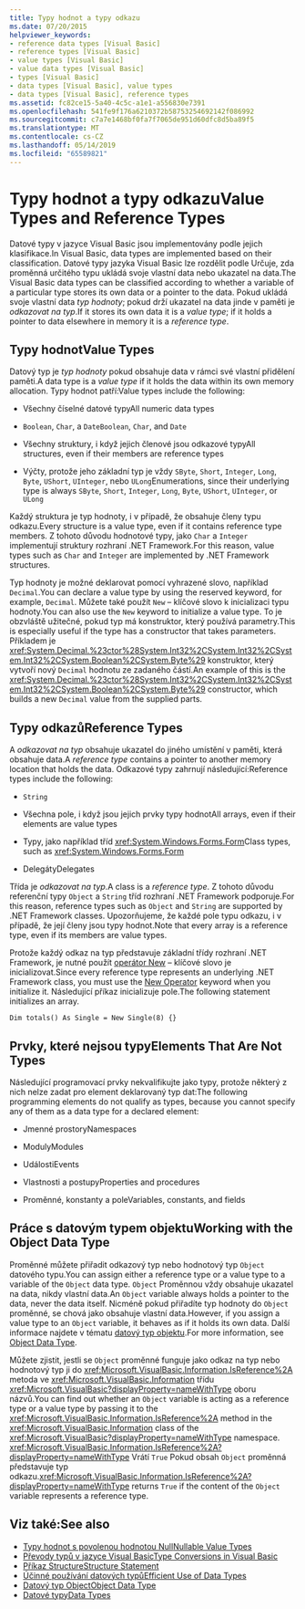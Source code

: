 ```yaml
---
title: Typy hodnot a typy odkazu
ms.date: 07/20/2015
helpviewer_keywords:
- reference data types [Visual Basic]
- reference types [Visual Basic]
- value types [Visual Basic]
- value data types [Visual Basic]
- types [Visual Basic]
- data types [Visual Basic], value types
- data types [Visual Basic], reference types
ms.assetid: fc82ce15-5a40-4c5c-a1e1-a556830e7391
ms.openlocfilehash: 541fe9f176a6210372b58753254692142f086992
ms.sourcegitcommit: c7a7e1468bf0fa7f7065de951d60dfc8d5ba89f5
ms.translationtype: MT
ms.contentlocale: cs-CZ
ms.lasthandoff: 05/14/2019
ms.locfileid: "65589821"
---
```

# <a name="value-types-and-reference-types"></a><span data-ttu-id="f5a23-102">Typy hodnot a typy odkazu</span><span class="sxs-lookup"><span data-stu-id="f5a23-102">Value Types and Reference Types</span></span>
<span data-ttu-id="f5a23-103">Datové typy v jazyce Visual Basic jsou implementovány podle jejich klasifikace.</span><span class="sxs-lookup"><span data-stu-id="f5a23-103">In Visual Basic, data types are implemented based on their classification.</span></span> <span data-ttu-id="f5a23-104">Datové typy jazyka Visual Basic lze rozdělit podle Určuje, zda proměnná určitého typu ukládá svoje vlastní data nebo ukazatel na data.</span><span class="sxs-lookup"><span data-stu-id="f5a23-104">The Visual Basic data types can be classified according to whether a variable of a particular type stores its own data or a pointer to the data.</span></span> <span data-ttu-id="f5a23-105">Pokud ukládá svoje vlastní data *typ hodnoty*; pokud drží ukazatel na data jinde v paměti je *odkazovat na typ*.</span><span class="sxs-lookup"><span data-stu-id="f5a23-105">If it stores its own data it is a *value type*; if it holds a pointer to data elsewhere in memory it is a *reference type*.</span></span>  
  
## <a name="value-types"></a><span data-ttu-id="f5a23-106">Typy hodnot</span><span class="sxs-lookup"><span data-stu-id="f5a23-106">Value Types</span></span>  
 <span data-ttu-id="f5a23-107">Datový typ je *typ hodnoty* pokud obsahuje data v rámci své vlastní přidělení paměti.</span><span class="sxs-lookup"><span data-stu-id="f5a23-107">A data type is a *value type* if it holds the data within its own memory allocation.</span></span> <span data-ttu-id="f5a23-108">Typy hodnot patří:</span><span class="sxs-lookup"><span data-stu-id="f5a23-108">Value types include the following:</span></span>  
  
- <span data-ttu-id="f5a23-109">Všechny číselné datové typy</span><span class="sxs-lookup"><span data-stu-id="f5a23-109">All numeric data types</span></span>  
  
- <span data-ttu-id="f5a23-110">`Boolean`, `Char`, a `Date`</span><span class="sxs-lookup"><span data-stu-id="f5a23-110">`Boolean`, `Char`, and `Date`</span></span>  
  
- <span data-ttu-id="f5a23-111">Všechny struktury, i když jejich členové jsou odkazové typy</span><span class="sxs-lookup"><span data-stu-id="f5a23-111">All structures, even if their members are reference types</span></span>  
  
- <span data-ttu-id="f5a23-112">Výčty, protože jeho základní typ je vždy `SByte`, `Short`, `Integer`, `Long`, `Byte`, `UShort`, `UInteger`, nebo `ULong`</span><span class="sxs-lookup"><span data-stu-id="f5a23-112">Enumerations, since their underlying type is always `SByte`, `Short`, `Integer`, `Long`, `Byte`, `UShort`, `UInteger`, or `ULong`</span></span>  
  
 <span data-ttu-id="f5a23-113">Každý struktura je typ hodnoty, i v případě, že obsahuje členy typu odkazu.</span><span class="sxs-lookup"><span data-stu-id="f5a23-113">Every structure is a value type, even if it contains reference type members.</span></span> <span data-ttu-id="f5a23-114">Z tohoto důvodu hodnotové typy, jako `Char` a `Integer` implementují struktury rozhraní .NET Framework.</span><span class="sxs-lookup"><span data-stu-id="f5a23-114">For this reason, value types such as `Char` and `Integer` are implemented by .NET Framework structures.</span></span>  
  
 <span data-ttu-id="f5a23-115">Typ hodnoty je možné deklarovat pomocí vyhrazené slovo, například `Decimal`.</span><span class="sxs-lookup"><span data-stu-id="f5a23-115">You can declare a value type by using the reserved keyword, for example, `Decimal`.</span></span> <span data-ttu-id="f5a23-116">Můžete také použít `New` – klíčové slovo k inicializaci typu hodnoty.</span><span class="sxs-lookup"><span data-stu-id="f5a23-116">You can also use the `New` keyword to initialize a value type.</span></span> <span data-ttu-id="f5a23-117">To je obzvláště užitečné, pokud typ má konstruktor, který používá parametry.</span><span class="sxs-lookup"><span data-stu-id="f5a23-117">This is especially useful if the type has a constructor that takes parameters.</span></span> <span data-ttu-id="f5a23-118">Příkladem je <xref:System.Decimal.%23ctor%28System.Int32%2CSystem.Int32%2CSystem.Int32%2CSystem.Boolean%2CSystem.Byte%29> konstruktor, který vytvoří nový `Decimal` hodnotu ze zadaného částí.</span><span class="sxs-lookup"><span data-stu-id="f5a23-118">An example of this is the <xref:System.Decimal.%23ctor%28System.Int32%2CSystem.Int32%2CSystem.Int32%2CSystem.Boolean%2CSystem.Byte%29> constructor, which builds a new `Decimal` value from the supplied parts.</span></span>  
  
## <a name="reference-types"></a><span data-ttu-id="f5a23-119">Typy odkazů</span><span class="sxs-lookup"><span data-stu-id="f5a23-119">Reference Types</span></span>  
 <span data-ttu-id="f5a23-120">A *odkazovat na typ* obsahuje ukazatel do jiného umístění v paměti, která obsahuje data.</span><span class="sxs-lookup"><span data-stu-id="f5a23-120">A *reference type* contains a pointer to another memory location that holds the data.</span></span> <span data-ttu-id="f5a23-121">Odkazové typy zahrnují následující:</span><span class="sxs-lookup"><span data-stu-id="f5a23-121">Reference types include the following:</span></span>  
  
- `String`  
  
- <span data-ttu-id="f5a23-122">Všechna pole, i když jsou jejich prvky typy hodnot</span><span class="sxs-lookup"><span data-stu-id="f5a23-122">All arrays, even if their elements are value types</span></span>  
  
- <span data-ttu-id="f5a23-123">Typy, jako například tříd <xref:System.Windows.Forms.Form></span><span class="sxs-lookup"><span data-stu-id="f5a23-123">Class types, such as <xref:System.Windows.Forms.Form></span></span>  
  
- <span data-ttu-id="f5a23-124">Delegáty</span><span class="sxs-lookup"><span data-stu-id="f5a23-124">Delegates</span></span>  
  
 <span data-ttu-id="f5a23-125">Třída je *odkazovat na typ*.</span><span class="sxs-lookup"><span data-stu-id="f5a23-125">A class is a *reference type*.</span></span> <span data-ttu-id="f5a23-126">Z tohoto důvodu referenční typy `Object` a `String` tříd rozhraní .NET Framework podporuje.</span><span class="sxs-lookup"><span data-stu-id="f5a23-126">For this reason, reference types such as `Object` and `String` are supported by .NET Framework classes.</span></span> <span data-ttu-id="f5a23-127">Upozorňujeme, že každé pole typu odkazu, i v případě, že její členy jsou typy hodnot.</span><span class="sxs-lookup"><span data-stu-id="f5a23-127">Note that every array is a reference type, even if its members are value types.</span></span>  
  
 <span data-ttu-id="f5a23-128">Protože každý odkaz na typ představuje základní třídy rozhraní .NET Framework, je nutné použít [operátor New](../../../../visual-basic/language-reference/operators/new-operator.md) – klíčové slovo je inicializovat.</span><span class="sxs-lookup"><span data-stu-id="f5a23-128">Since every reference type represents an underlying .NET Framework class, you must use the [New Operator](../../../../visual-basic/language-reference/operators/new-operator.md) keyword when you initialize it.</span></span> <span data-ttu-id="f5a23-129">Následující příkaz inicializuje pole.</span><span class="sxs-lookup"><span data-stu-id="f5a23-129">The following statement initializes an array.</span></span>  
  
```  
Dim totals() As Single = New Single(8) {}  
```  
  
## <a name="elements-that-are-not-types"></a><span data-ttu-id="f5a23-130">Prvky, které nejsou typy</span><span class="sxs-lookup"><span data-stu-id="f5a23-130">Elements That Are Not Types</span></span>  
 <span data-ttu-id="f5a23-131">Následující programovací prvky nekvalifikujte jako typy, protože některý z nich nelze zadat pro element deklarovaný typ dat:</span><span class="sxs-lookup"><span data-stu-id="f5a23-131">The following programming elements do not qualify as types, because you cannot specify any of them as a data type for a declared element:</span></span>  
  
- <span data-ttu-id="f5a23-132">Jmenné prostory</span><span class="sxs-lookup"><span data-stu-id="f5a23-132">Namespaces</span></span>  
  
- <span data-ttu-id="f5a23-133">Moduly</span><span class="sxs-lookup"><span data-stu-id="f5a23-133">Modules</span></span>  
  
- <span data-ttu-id="f5a23-134">Události</span><span class="sxs-lookup"><span data-stu-id="f5a23-134">Events</span></span>  
  
- <span data-ttu-id="f5a23-135">Vlastnosti a postupy</span><span class="sxs-lookup"><span data-stu-id="f5a23-135">Properties and procedures</span></span>  
  
- <span data-ttu-id="f5a23-136">Proměnné, konstanty a pole</span><span class="sxs-lookup"><span data-stu-id="f5a23-136">Variables, constants, and fields</span></span>  
  
## <a name="working-with-the-object-data-type"></a><span data-ttu-id="f5a23-137">Práce s datovým typem objektu</span><span class="sxs-lookup"><span data-stu-id="f5a23-137">Working with the Object Data Type</span></span>  
 <span data-ttu-id="f5a23-138">Proměnné můžete přiřadit odkazový typ nebo hodnotový typ `Object` datového typu.</span><span class="sxs-lookup"><span data-stu-id="f5a23-138">You can assign either a reference type or a value type to a variable of the `Object` data type.</span></span> <span data-ttu-id="f5a23-139">`Object` Proměnnou vždy obsahuje ukazatel na data, nikdy vlastní data.</span><span class="sxs-lookup"><span data-stu-id="f5a23-139">An `Object` variable always holds a pointer to the data, never the data itself.</span></span> <span data-ttu-id="f5a23-140">Nicméně pokud přiřadíte typ hodnoty do `Object` proměnné, se chová jako obsahuje vlastní data.</span><span class="sxs-lookup"><span data-stu-id="f5a23-140">However, if you assign a value type to an `Object` variable, it behaves as if it holds its own data.</span></span> <span data-ttu-id="f5a23-141">Další informace najdete v tématu [datový typ objektu](../../../../visual-basic/language-reference/data-types/object-data-type.md).</span><span class="sxs-lookup"><span data-stu-id="f5a23-141">For more information, see [Object Data Type](../../../../visual-basic/language-reference/data-types/object-data-type.md).</span></span>  
  
 <span data-ttu-id="f5a23-142">Můžete zjistit, jestli se `Object` proměnné funguje jako odkaz na typ nebo hodnotový typ ji do <xref:Microsoft.VisualBasic.Information.IsReference%2A> metoda ve <xref:Microsoft.VisualBasic.Information> třídu <xref:Microsoft.VisualBasic?displayProperty=nameWithType> oboru názvů.</span><span class="sxs-lookup"><span data-stu-id="f5a23-142">You can find out whether an `Object` variable is acting as a reference type or a value type by passing it to the <xref:Microsoft.VisualBasic.Information.IsReference%2A> method in the <xref:Microsoft.VisualBasic.Information> class of the <xref:Microsoft.VisualBasic?displayProperty=nameWithType> namespace.</span></span> <span data-ttu-id="f5a23-143"><xref:Microsoft.VisualBasic.Information.IsReference%2A?displayProperty=nameWithType> Vrátí `True` Pokud obsah `Object` proměnná představuje typ odkazu.</span><span class="sxs-lookup"><span data-stu-id="f5a23-143"><xref:Microsoft.VisualBasic.Information.IsReference%2A?displayProperty=nameWithType> returns `True` if the content of the `Object` variable represents a reference type.</span></span>  
  
## <a name="see-also"></a><span data-ttu-id="f5a23-144">Viz také:</span><span class="sxs-lookup"><span data-stu-id="f5a23-144">See also</span></span>

- [<span data-ttu-id="f5a23-145">Typy hodnot s povolenou hodnotou Null</span><span class="sxs-lookup"><span data-stu-id="f5a23-145">Nullable Value Types</span></span>](../../../../visual-basic/programming-guide/language-features/data-types/nullable-value-types.md)
- [<span data-ttu-id="f5a23-146">Převody typů v jazyce Visual Basic</span><span class="sxs-lookup"><span data-stu-id="f5a23-146">Type Conversions in Visual Basic</span></span>](../../../../visual-basic/programming-guide/language-features/data-types/type-conversions.md)
- [<span data-ttu-id="f5a23-147">Příkaz Structure</span><span class="sxs-lookup"><span data-stu-id="f5a23-147">Structure Statement</span></span>](../../../../visual-basic/language-reference/statements/structure-statement.md)
- [<span data-ttu-id="f5a23-148">Účinné používání datových typů</span><span class="sxs-lookup"><span data-stu-id="f5a23-148">Efficient Use of Data Types</span></span>](../../../../visual-basic/programming-guide/language-features/data-types/efficient-use-of-data-types.md)
- [<span data-ttu-id="f5a23-149">Datový typ Object</span><span class="sxs-lookup"><span data-stu-id="f5a23-149">Object Data Type</span></span>](../../../../visual-basic/language-reference/data-types/object-data-type.md)
- [<span data-ttu-id="f5a23-150">Datové typy</span><span class="sxs-lookup"><span data-stu-id="f5a23-150">Data Types</span></span>](../../../../visual-basic/programming-guide/language-features/data-types/index.md)

